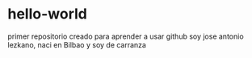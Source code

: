 # hello-world
primer repositorio creado para aprender a usar github
soy jose antonio lezkano, naci en Bilbao y soy de carranza
